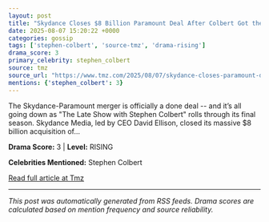 ```yaml
---
layout: post
title: "Skydance Closes $8 Billion Paramount Deal After Colbert Got the Axe"
date: 2025-08-07 15:20:22 +0000
categories: gossip
tags: ['stephen-colbert', 'source-tmz', 'drama-rising']
drama_score: 3
primary_celebrity: stephen_colbert
source: tmz
source_url: "https://www.tmz.com/2025/08/07/skydance-closes-paramount-deal-stephen-colbert-david-ellison/"
mentions: {'stephen_colbert': 3}
---
```


The Skydance-Paramount merger is officially a done deal -- and it’s all going down as "The Late Show with Stephen Colbert" rolls through its final season. Skydance Media, led by CEO David Ellison, closed its massive $8 billion acquisition of&hellip;

**Drama Score:** 3 | **Level:** RISING

**Celebrities Mentioned:** Stephen Colbert

[Read full article at Tmz](https://www.tmz.com/2025/08/07/skydance-closes-paramount-deal-stephen-colbert-david-ellison/)

---
*This post was automatically generated from RSS feeds. Drama scores are calculated based on mention frequency and source reliability.*
